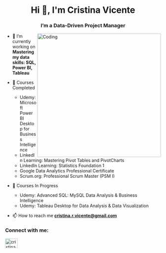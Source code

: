 <h1 align="center">Hi 👋, I'm Cristina Vicente</h1>
<h3 align="center">I’m a Data-Driven Project Manager</h3>

<img align="right" alt="Coding" width="400" src="https://cdn.dribbble.com/users/668001/screenshots/3861883/data-graphic-animation.gif">


- 🔭 I’m currently working on **Mastering my data skills: SQL, Power BI, Tableau**

- 🏅 Courses Completed
 
  - Udemy: Microsoft Power BI Desktop for Business Intelligence
  - LinkedIn Learning: Mastering Pivot Tables and PivotCharts   
  - LinkedIn Learning: Statistics Foundation 1  
  - Google Data Analytics Professional Certificate   
  - Scrum.org: Professional Scrum Master (PSM I)   

- :construction: Courses In Progress

  - Udemy: Advanced SQL: MySQL Data Analysis & Business Intelligence
  - Udemy: Tableau Desktop for Data Analysis & Data Visualization

- 📫 How to reach me **cristina.r.vicente@gmail.com**

<h3 align="left">Connect with me:</h3>
<p align="left">
<a href="https://linkedin.com/in/cristina-vicente-91897031" target="blank"><img align="center" src="https://raw.githubusercontent.com/rahuldkjain/github-profile-readme-generator/master/src/images/icons/Social/linked-in-alt.svg" alt="cristina-vicente-91897031" height="30" width="40" /></a>
</p>
